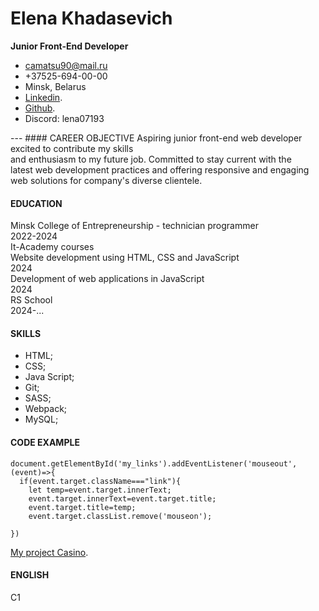

   # Elena Khadasevich
  **Junior Front-End Developer**
  
 * camatsu90@mail.ru   
 * +37525-694-00-00
 * Minsk, Belarus  
 * [Linkedin](https://www.linkedin.com/in/%D0%B5%D0%BB%D0%B5%D0%BD%D0%B0-%D1%85%D0%B0%D0%B4%D0%B0%D1%81%D0%B5%D0%B2%D0%B8%D1%87-754913312/). 
 * [Github](https://github.com/Lena523/). 
 * Discord: lena07193 

  --- #### CAREER OBJECTIVE
  Aspiring junior front-end web developer excited to contribute my skills  
  and enthusiasm to my future job. Committed to stay current with the  
  latest web development practices and offering responsive and engaging  
  web solutions for company's diverse clientele.

  #### EDUCATION  
Minsk College of Entrepreneurship - technician programmer  
2022-2024  
It-Academy courses  
Website development using HTML, CSS and JavaScript  
2024  
Development of web applications in JavaScript  
2024  
RS School  
2024-...  
#### SKILLS
* HTML; 
* CSS; 
* Java Script; 
* Git; 
* SASS; 
*  Webpack; 
*  MySQL; 
#### CODE EXAMPLE
```
document.getElementById('my_links').addEventListener('mouseout',(event)=>{
  if(event.target.className==="link"){
    let temp=event.target.innerText;
    event.target.innerText=event.target.title;
    event.target.title=temp;
    event.target.classList.remove('mouseon');
  
})
```
 [My project Casino](https://lena523.github.io/casino/).
#### ENGLISH
C1
  
                                                                            
